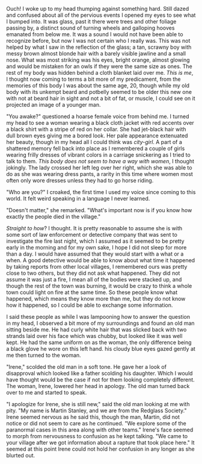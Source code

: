 
Ouch! I woke up to my head thumping against something hard. Still dazed and confused about all of the pervious events I opened my eyes to see what I bumped into. It was glass, past it there were trees and other foliage passing by, a distinct sound of turning wheels and galloping hooves emanated from below me. It was a sound I would not have been able to recognize before, but now I was not certain who I really was. This was not helped by what I saw in the reflection of the glass; a tan, scrawny boy with messy brown almost blonde hair with a barely visible jawline and a small nose. What was most striking was his eyes, bright orange, almost glowing and would be mistaken for an owls if they were the same size as ones. The rest of my body was hidden behind a cloth blanket laid over me. _This is me_, I thought now coming to terms a bit more of my predicament, from the memories of this body I was about the same age, 20, though while my old body with its unkempt beard and potbelly seemed to be older this new one with not at beard hair in sight and not a bit of fat, or muscle, I could see on it projected an image of a younger man.  

"You awake?" questioned a hoarse female voice from behind me. I turned my head to see a woman wearing a black cloth jacket with red accents over a black shirt with a stripe of red on her collar. She had jet-black hair with dull brown eyes giving me a bored look. Her pale appearance extenuated her beauty, though in my head all I could think was _city-girl_. A part of a shattered memory fell back into place as I remembered a couple of girls wearing frilly dresses of vibrant colors in a carriage snickering as I tried to talk to them. _This body does not seem to have a way with women_, I thought jokingly. The lady crossed her left leg over her right, which she was able to do as she was wearing dress pants, a rarity in this time where women most often only wore dresses unless they had to go horse riding. 

"Who are you?" I croaked, the first time I used my voice since coming to this world. It felt weird speaking in a language I never learned.

"Doesn't matter," she remarked. "What's important now is if you know how exactly the people died in the village."

_Straight to how_? I thought. It is pretty reasonable to assume she is with some sort of law enforcement or detective company that was sent to investigate the fire last night, which I assumed as it seemed to be pretty early in the morning and for my own sake, I hope I did not sleep for more than a day. I would have assumed that they would start with a what or a when. A good detective would be able to know about what time it happened by taking reports from other local villages, I remembered ours was pretty close to two others, but they did not ask what happened. They did not assume it was just a fire, I mean all of the bodies were stacked up, and though the rest of the town was burning, it would be crazy to think a whole town could light on fire at the same time. So these people know what happened, which means they know more than me, but they do not know how it happened, so I could be able to exchange some information. 

I said these people as while I was lampooning how to answer the question in my head, I observed a bit more of my surroundings and found an old man sitting beside me. He had curly white hair that was slicked back with two strands laid over his face which was chubby, but looked like it was well kept. He had the same uniform on as the woman, the only difference being a black glove he wore on this left hand. his cloudy blue eyes gazed gently at me then turned to the woman.

 "Irene," scolded the old man in a soft tone. He gave her a look of disapproval which looked like a father scolding his daughter. Which I would have thought would be the case if not for them looking completely different. The woman, Irene, lowered her head in apology. The old man turned back over to me and started to speak.

"I apologize for Irene, she is still new," said the old man looking at me with pity. "My name is Martin Stanley, and we are from the Redglass Society." Irene seemed nervous as he said this, though the man, Martin, did not notice or did not seem to care as he continued. "We explore some of the paranormal cases in this area along with other teams." Irene's face seemed to morph from nervousness to confusion as he kept talking. "We came to your village after we got information about a rapture that took place here." It seemed at this point Irene could not hold her confusion in any longer as she blurted out. 